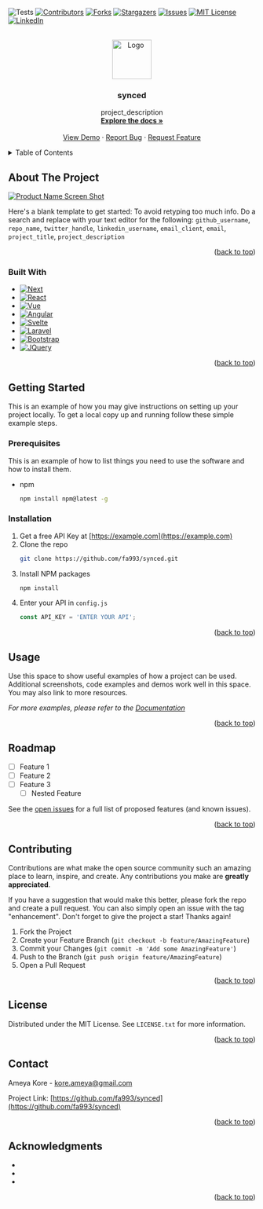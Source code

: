 <!-- Improved compatibility of back to top link: See: https://github.com/othneildrew/Best-README-Template/pull/73 -->
<a name="readme-top"></a>
![Tests][ci-shield]
[![Contributors][contributors-shield]][contributors-url]
[![Forks][forks-shield]][forks-url]
[![Stargazers][stars-shield]][stars-url]
[![Issues][issues-shield]][issues-url]
[![MIT License][license-shield]][license-url]
[![LinkedIn][linkedin-shield]][linkedin-url]



<!-- PROJECT LOGO -->
<br />
<div align="center">
  <a href="https://github.com/fa993/synced">
    <img src="images/logo.png" alt="Logo" width="80" height="80">
  </a>

<h3 align="center">synced</h3>

  <p align="center">
    project_description
    <br />
    <a href="https://github.com/fa993/synced"><strong>Explore the docs »</strong></a>
    <br />
    <br />
    <a href="https://github.com/fa993/synced">View Demo</a>
    ·
    <a href="https://github.com/fa993/synced/issues">Report Bug</a>
    ·
    <a href="https://github.com/fa993/synced/issues">Request Feature</a>
  </p>
</div>



<!-- TABLE OF CONTENTS -->
<details>
  <summary>Table of Contents</summary>
  <ol>
    <li>
      <a href="#about-the-project">About The Project</a>
      <ul>
        <li><a href="#built-with">Built With</a></li>
      </ul>
    </li>
    <li>
      <a href="#getting-started">Getting Started</a>
      <ul>
        <li><a href="#prerequisites">Prerequisites</a></li>
        <li><a href="#installation">Installation</a></li>
      </ul>
    </li>
    <li><a href="#usage">Usage</a></li>
    <li><a href="#roadmap">Roadmap</a></li>
    <li><a href="#contributing">Contributing</a></li>
    <li><a href="#license">License</a></li>
    <li><a href="#contact">Contact</a></li>
    <li><a href="#acknowledgments">Acknowledgments</a></li>
  </ol>
</details>



<!-- ABOUT THE PROJECT -->
## About The Project

[![Product Name Screen Shot][product-screenshot]](https://example.com)

Here's a blank template to get started: To avoid retyping too much info. Do a search and replace with your text editor for the following: `github_username`, `repo_name`, `twitter_handle`, `linkedin_username`, `email_client`, `email`, `project_title`, `project_description`

<p align="right">(<a href="#readme-top">back to top</a>)</p>



### Built With

* [![Next][Next.js]][Next-url]
* [![React][React.js]][React-url]
* [![Vue][Vue.js]][Vue-url]
* [![Angular][Angular.io]][Angular-url]
* [![Svelte][Svelte.dev]][Svelte-url]
* [![Laravel][Laravel.com]][Laravel-url]
* [![Bootstrap][Bootstrap.com]][Bootstrap-url]
* [![JQuery][JQuery.com]][JQuery-url]

<p align="right">(<a href="#readme-top">back to top</a>)</p>



<!-- GETTING STARTED -->
## Getting Started

This is an example of how you may give instructions on setting up your project locally.
To get a local copy up and running follow these simple example steps.

### Prerequisites

This is an example of how to list things you need to use the software and how to install them.
* npm
  ```sh
  npm install npm@latest -g
  ```

### Installation

1. Get a free API Key at [https://example.com](https://example.com)
2. Clone the repo
   ```sh
   git clone https://github.com/fa993/synced.git
   ```
3. Install NPM packages
   ```sh
   npm install
   ```
4. Enter your API in `config.js`
   ```js
   const API_KEY = 'ENTER YOUR API';
   ```

<p align="right">(<a href="#readme-top">back to top</a>)</p>



<!-- USAGE EXAMPLES -->
## Usage

Use this space to show useful examples of how a project can be used. Additional screenshots, code examples and demos work well in this space. You may also link to more resources.

_For more examples, please refer to the [Documentation](https://example.com)_

<p align="right">(<a href="#readme-top">back to top</a>)</p>



<!-- ROADMAP -->
## Roadmap

- [ ] Feature 1
- [ ] Feature 2
- [ ] Feature 3
    - [ ] Nested Feature

See the [open issues](https://github.com/fa993/synced/issues) for a full list of proposed features (and known issues).

<p align="right">(<a href="#readme-top">back to top</a>)</p>



<!-- CONTRIBUTING -->
## Contributing

Contributions are what make the open source community such an amazing place to learn, inspire, and create. Any contributions you make are **greatly appreciated**.

If you have a suggestion that would make this better, please fork the repo and create a pull request. You can also simply open an issue with the tag "enhancement".
Don't forget to give the project a star! Thanks again!

1. Fork the Project
2. Create your Feature Branch (`git checkout -b feature/AmazingFeature`)
3. Commit your Changes (`git commit -m 'Add some AmazingFeature'`)
4. Push to the Branch (`git push origin feature/AmazingFeature`)
5. Open a Pull Request

<p align="right">(<a href="#readme-top">back to top</a>)</p>



<!-- LICENSE -->
## License

Distributed under the MIT License. See `LICENSE.txt` for more information.

<p align="right">(<a href="#readme-top">back to top</a>)</p>



<!-- CONTACT -->
## Contact

Ameya Kore - kore.ameya@gmail.com

Project Link: [https://github.com/fa993/synced](https://github.com/fa993/synced)

<p align="right">(<a href="#readme-top">back to top</a>)</p>



<!-- ACKNOWLEDGMENTS -->
## Acknowledgments

* []()
* []()
* []()

<p align="right">(<a href="#readme-top">back to top</a>)</p>



<!-- MARKDOWN LINKS & IMAGES -->
<!-- https://www.markdownguide.org/basic-syntax/#reference-style-links -->
[ci-shield]: https://img.shields.io/github/actions/workflow/status/fa993/synced/maven.yml
[contributors-shield]: https://img.shields.io/github/contributors/fa993/synced.svg
[contributors-url]: https://github.com/fa993/synced/graphs/contributors
[forks-shield]: https://img.shields.io/github/forks/fa993/synced.svg
[forks-url]: https://github.com/fa993/synced/network/members
[stars-shield]: https://img.shields.io/github/stars/fa993/synced.svg
[stars-url]: https://github.com/fa993/synced/stargazers
[issues-shield]: https://img.shields.io/github/issues/fa993/synced.svg
[issues-url]: https://github.com/fa993/synced/issues
[license-shield]: https://img.shields.io/github/license/fa993/synced.svg
[license-url]: https://github.com/fa993/synced/blob/master/LICENSE.txt
[linkedin-shield]: https://img.shields.io/badge/-LinkedIn-black.svg?logo=linkedin&colorB=555
[linkedin-url]: https://linkedin.com/in/ameya-kore-925620239
[product-screenshot]: images/screenshot.png
[Next.js]: https://img.shields.io/badge/next.js-000000?logo=nextdotjs&logoColor=white
[Next-url]: https://nextjs.org/
[React.js]: https://img.shields.io/badge/React-20232A?logo=react&logoColor=61DAFB
[React-url]: https://reactjs.org/
[Vue.js]: https://img.shields.io/badge/Vue.js-35495E?logo=vuedotjs&logoColor=4FC08D
[Vue-url]: https://vuejs.org/
[Angular.io]: https://img.shields.io/badge/Angular-DD0031?logo=angular&logoColor=white
[Angular-url]: https://angular.io/
[Svelte.dev]: https://img.shields.io/badge/Svelte-4A4A55?logo=svelte&logoColor=FF3E00
[Svelte-url]: https://svelte.dev/
[Laravel.com]: https://img.shields.io/badge/Laravel-FF2D20?logo=laravel&logoColor=white
[Laravel-url]: https://laravel.com
[Bootstrap.com]: https://img.shields.io/badge/Bootstrap-563D7C?logo=bootstrap&logoColor=white
[Bootstrap-url]: https://getbootstrap.com
[JQuery.com]: https://img.shields.io/badge/jQuery-0769AD?logo=jquery&logoColor=white
[JQuery-url]: https://jquery.com 
